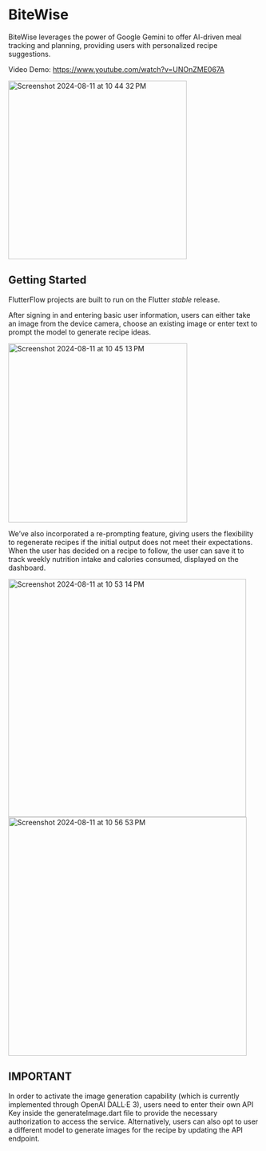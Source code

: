 # BiteWise

BiteWise leverages the power of Google Gemini to offer AI-driven meal tracking and planning, providing users with personalized recipe suggestions. 

Video Demo: https://www.youtube.com/watch?v=UNOnZME067A

<img width="357" alt="Screenshot 2024-08-11 at 10 44 32 PM" src="https://github.com/user-attachments/assets/13169bde-0003-4221-8bf7-d38d7f990dbf">

## Getting Started

FlutterFlow projects are built to run on the Flutter _stable_ release. 

After signing in and entering basic user information, users can either take an image from the device camera, choose an existing image or enter text to prompt the model to generate recipe ideas. 

<img width="358" alt="Screenshot 2024-08-11 at 10 45 13 PM" src="https://github.com/user-attachments/assets/095ecbdd-13e0-4f10-9593-ea40bde3559c">

We’ve also incorporated a re-prompting feature, giving users the flexibility to regenerate recipes if the initial output does not meet their expectations. When the user has decided on a recipe to follow, the user can save it to track weekly nutrition intake and calories consumed, displayed on the dashboard. 

<img width="476" alt="Screenshot 2024-08-11 at 10 53 14 PM" src="https://github.com/user-attachments/assets/43dc7e82-4129-4bdd-a113-b54df69d57c7">

<img width="477" alt="Screenshot 2024-08-11 at 10 56 53 PM" src="https://github.com/user-attachments/assets/02af169a-3293-4772-9ed6-01cdb2f1d894">

## IMPORTANT

In order to activate the image generation capability (which is currently implemented through OpenAI DALL·E 3), users need to enter their own API Key inside the generateImage.dart file to provide the necessary authorization to access the service. Alternatively, users can also opt to user a different model to generate images for the recipe by updating the API endpoint. 


